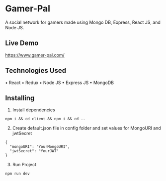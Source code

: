 # Gamer-Pal
A social network for gamers made using Mongo DB, Express, React JS, and Node JS.

## Live Demo 
https://www.gamer-pal.com/

## Technologies Used 
• React 
• Redux
• Node JS
• Express JS
• MongoDB

## Installing
1. Install dependencies 
```
npm i && cd client && npm i && cd ..
```
2. Create default.json file in config folder and set values for MongoURI and jwtSecret 
```
{
  "mongoURI": "YourMongoURI",
  "jwtSecret": "YourJWT"
}
```
3. Run Project 
```
npm run dev
```
